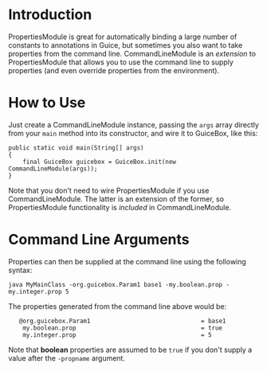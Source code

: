 # Introduction #

PropertiesModule is great for automatically binding a large number of constants to annotations in Guice, but sometimes you also want to take properties from the command line. CommandLineModule is an _extension_ to PropertiesModule that allows you to use the command line to supply properties (and even override properties from the environment).

# How to Use #

Just create a CommandLineModule instance, passing the `args` array directly from your `main` method into its constructor, and wire it to GuiceBox, like this:
```
public static void main(String[] args)
{
    final GuiceBox guicebox = GuiceBox.init(new CommandLineModule(args));
}
```
Note that you don't need to wire PropertiesModule if you use CommandLineModule. The latter is an extension of the former, so PropertiesModule functionality is _included_ in CommandLineModule.

# Command Line Arguments #

Properties can then be supplied at the command line using the following syntax:
```
java MyMainClass -org.guicebox.Param1 base1 -my.boolean.prop -my.integer.prop 5
```
The properties generated from the command line above would be:
```
   @org.guicebox.Param1                               = base1
    my.boolean.prop                                   = true
    my.integer.prop                                   = 5
```

Note that **boolean** properties are assumed to be `true` if you don't supply a value after the `-propname` argument.